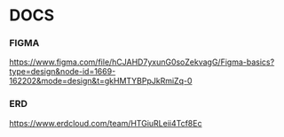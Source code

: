 # DOCS

### FIGMA

https://www.figma.com/file/hCJAHD7yxunG0soZekvagG/Figma-basics?type=design&node-id=1669-162202&mode=design&t=gkHMTYBPpJkRmiZq-0

### ERD

https://www.erdcloud.com/team/HTGiuRLeii4Tcf8Ec
